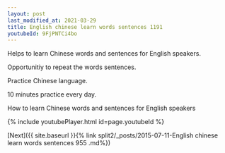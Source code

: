 ```yaml
---
layout: post
last_modified_at: 2021-03-29
title: English chinese learn words sentences 1191 
youtubeId: 9FjPNTCi4bo
---
```

 
 
Helps to learn Chinese words and sentences for English speakers.

Opportunitiy to repeat the words sentences. 

Practice Chinese language. 
 
10 minutes practice every day. 
 
How to learn Chinese words and sentences for English speakers 
 
{% include youtubePlayer.html id=page.youtubeId %}
 
 
[Next]({{ site.baseurl }}{% link  split2/_posts/2015-07-11-English chinese learn words sentences 955 .md%})
 
